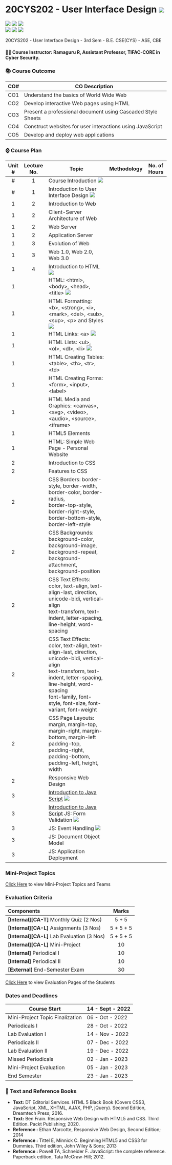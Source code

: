 # 20CYS202 - User Interface Design ![](https://img.shields.io/badge/-Live-brightgreen)
![](https://img.shields.io/badge/Batch-21CYS-lightgreen) ![](https://img.shields.io/badge/UG-blue) ![](https://img.shields.io/badge/Subject-UID-blue) <br/>
![](https://img.shields.io/badge/Lecture-1-orange) ![](https://img.shields.io/badge/Practical-3-orange) ![](https://img.shields.io/badge/Credits-2-orange)

20CYS202  - User Interface Design - 3rd Sem - B.E. CSE(CYS) - ASE, CBE

#### :teacher: Course Instructor:  Ramaguru R, Assistant Professor, TIFAC-CORE in Cyber Security.

### :books: Course Outcome

| CO#  | CO Description |
|------|----------------|
| CO1 | Understand the basics of World Wide Web |
| CO2 | Develop interactive Web pages using HTML |
| CO3 | Present a professional document using Cascaded Style Sheets |
| CO4 | Construct websites for user interactions using JavaScript |
| CO5 | Develop and deploy web applications | 

### :watch: Course Plan 

| Unit # | Lecture No. | Topic | Methodology | No. of Hours |
|:------:|:-----------:|-------|-------------|:------------:|
| # | 1 | Course Introduction ![](https://img.shields.io/badge/-Completed-brightgreen) | | |
| # | 1 | Introduction to User Interface Design ![](https://img.shields.io/badge/-Completed-brightgreen) | | |
| 1 | 2 | Introduction to Web | | |
| 1 | 2 | Client-Server Architecture of Web | | |
| 1 | 2| Web Server | | |
| 1 | 2 | Application Server | | |
| 1 | 3 | Evolution of Web | | |
| 1 | 3 | Web 1.0, Web 2.0, Web 3.0 | | |
| 1 | 4 | Introduction to HTML ![](https://img.shields.io/badge/-Completed-brightgreen) | | |
| 1 | | HTML: \<html\>, \<body\>, \<head\>, \<title\> ![](https://img.shields.io/badge/-Completed-brightgreen) | | |
| 1 | | HTML Formatting: \<b\>, \<strong\>, \<i\>, \<mark\>, \<del\>, \<sub\>, \<sup\>, \<p\> and Styles  ![](https://img.shields.io/badge/-Completed-brightgreen) | | |
| 1 | | HTML Links: \<a\> ![](https://img.shields.io/badge/-Completed-brightgreen) | | |
| 1 | | HTML Lists: \<ul\>, \<ol\>, \<dl\>, \<li\> ![](https://img.shields.io/badge/-Completed-brightgreen) | | |
| 1 | | HTML Creating Tables: \<table\>, \<th\>, \<tr\>, \<td\> | | |
| 1 | | HTML Creating Forms: \<form\>, \<input\>, \<label\> | | |
| 1 | | HTML Media and Graphics: \<canvas\>, \<svg\>, \<video\>, \<audio\>, \<source\>, \<iframe\> | | |
| 1 | | HTML5 Elements | | |
| 1 | | HTML: Simple Web Page - Personal Website | | |
| 2 | | Introduction to CSS | | |
| 2 | | Features to CSS | | |
| 2 | | CSS Borders: border-style, border-width, border-color, border-radius, <br/> border-top-style, border-right-style, border-bottom-style, border-left-style | | |
| 2 | | CSS Backgrounds: background-color, background-image, background-repeat, background-attachment, background-position | | |
| 2 | | CSS Text Effects: color, text-align, text-align-last, direction, unicode-bidi, vertical-align <br/> text-transform, text-indent, letter-spacing, line-height, word-spacing <br/> | | |
| 2 | | CSS Text Effects: color, text-align, text-align-last, direction, unicode-bidi, vertical-align <br/> text-transform, text-indent, letter-spacing, line-height, word-spacing <br/> font-family, font-style, font-size, font-variant, font-weight | | |
| 2 | | CSS Page Layouts: margin, margin-top, margin-right, margin-bottom, margin-left <br/> padding-top, padding-right, padding-bottom, padding-left, height, width | | |
| 2 | | Responsive Web Design | | |
| 3 | | [Introduction to Java Script](Examples/Scripts) ![](https://img.shields.io/badge/-Completed-brightgreen) | | |
| 3 | | [Introduction to Java Script](Examples/Scripts) JS: Form Validation ![](https://img.shields.io/badge/-Completed-brightgreen) | | |
| 3 | | JS: Event Handling ![](https://img.shields.io/badge/-Completed-brightgreen) | | |
| 3 | | JS: Document Object Model | | |
| 3 | | JS: Application Deployment | | |

### Mini-Project Topics

[Click Here](Mini-Project) to view Mini-Project Topics and Teams

### Evaluation Criteria

| Components | Marks |
|:----------|:-----:|
| **[Internal][CA-T]** Monthly Quiz (2 Nos) | 5 + 5 |
| **[Internal][CA-L]** Assignments (3 Nos) | 5 + 5 + 5 |
| **[Internal][CA-L]** Lab Evaluation (3 Nos) | 5 + 5 + 5 |
| **[Internal][CA-L]** Mini-Project | 10 |
| **[Internal]** Periodical I | 10 |
| **[Internal]** Periodical II | 10 |
| **[External]** End-Semester Exam | 30 |

[Click Here](Evaluation_Pages) to view Evaluation Pages of the Students

### Dates and Deadlines

| Course Start | 14 - Sept - 2022 |
|--------------|-----------------|
| Mini-Project Topic Finalization | 06 - Oct - 2022 |
| Periodicals I | 28 - Oct - 2022 |
| Lab Evaluation I | 14 - Nov - 2022 |
| Periodicals II | 07 - Dec - 2022  |
| Lab Evaluation II | 19 - Dec - 2022 |
| Missed Periodicals | 02 - Jan - 2023 |
| Mini-Project Evaluation | 05 - Jan - 2023 |
| End Semester | 23 - Jan - 2023 |

### :green_book: Text and Reference Books
 - **Text:** DT Editorial Services. HTML 5 Black Book (Covers CSS3, JavaScript, XML, XHTML, AJAX, PHP, jQuery). Second Edition, Dreamtech Press; 2016.
 - **Text:** Ben Frain. Responsive Web Design with HTML5 and CSS. Third Edition. Packt Publishing; 2020.
 - **Reference :** Ethan Marcotte, Responsive Web Design, Second Edition; 2014
 - **Reference :** Tittel E, Minnick C. Beginning HTML5 and CSS3 for Dummies. Third edition, John Wiley & Sons; 2013
 - **Reference :** Powell TA, Schneider F. JavaScript: the complete reference. Paperback edition, Tata McGraw-Hill; 2012.
